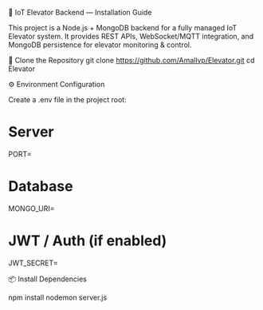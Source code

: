 🚀 IoT Elevator Backend — Installation Guide

This project is a Node.js + MongoDB backend for a fully managed IoT Elevator system.
It provides REST APIs, WebSocket/MQTT integration, and MongoDB persistence for elevator monitoring & control.


📂 Clone the Repository
git clone https://github.com/Amallvp/Elevator.git
cd Elevator


⚙️ Environment Configuration

Create a .env file in the project root:

# Server
PORT=
# Database
MONGO_URI=
# JWT / Auth (if enabled)
JWT_SECRET=

📦 Install Dependencies

npm install
nodemon server.js
